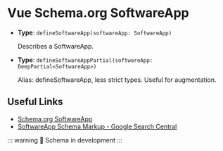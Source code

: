 # Vue Schema.org SoftwareApp

- **Type**: `defineSoftwareApp(softwareApp: SoftwareApp)`

  Describes a SoftwareApp.

- **Type**: `defineSoftwareAppPartial(softwareApp: DeepPartial<SoftwareApp>)`

  Alias: defineSoftwareApp, less strict types. Useful for augmentation.

## Useful Links

- [Schema.org SoftwareApp](https://schema.org/SoftwareApp)
- [SoftwareApp Schema Markup - Google Search Central](https://developers.google.com/search/docs/advanced/structured-data/software-app)

::: warning
🔨 Schema in development
:::
